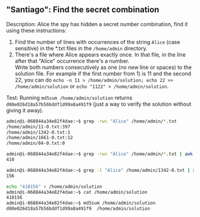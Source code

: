 ## "Santiago": Find the secret combination

Description: Alice the spy has hidden a secret number combination, find it using these instructions:  
1) Find the number of lines with occurrences of the string `Alice` (case sensitive) in the *.txt files in the `/home/admin` directory.  
2) There's a file where Alice appears exactly once. In that file, in the line after that "Alice" occurrence there's a number.  
Write both numbers consecutively as one (no new line or spaces) to the solution file. For example if the first number from 1) is 11 and the second 22, you can do `echo -n 11 > /home/admin/solution; echo 22 >> /home/admin/solution` or `echo "1122" > /home/admin/solution`.  
  
Test: Running `md5sum /home/admin/solution` returns `d80e026d18a57b56bddf1d99a8a491f9` (just a way to verify the solution without giving it away).  

```bash
admin@i-068844a34e82f4dae:~$ grep -rwc "Alice" /home/admin/*.txt
/home/admin/11-0.txt:397
/home/admin/1342-0.txt:1
/home/admin/1661-0.txt:12
/home/admin/84-0.txt:0
```

```bash
admin@i-068844a34e82f4dae:~$ grep -rwc "Alice" /home/admin/*.txt | awk -F ':' '{total += $2} END {print total}'
410
```

```bash
admin@i-068844a34e82f4dae:~$ grep -l "Alice" /home/admin/1342-0.txt | xargs awk '/Alice/ {getline; print $1}'
156
```

```bash
echo "410156" > /home/admin/solution
admin@i-068844a34e82f4dae:~$ cat /home/admin/solution
410156
admin@i-068844a34e82f4dae:~$ md5sum /home/admin/solution
d80e026d18a57b56bddf1d99a8a491f9  /home/admin/solution
```
